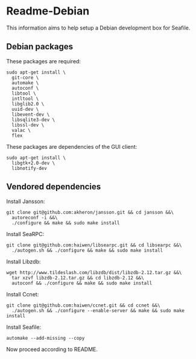 Readme-Debian
===

This information aims to help setup a Debian development box for Seafile.

Debian packages
---

These packages are required:

    sudo apt-get install \
      git-core \
      automake \
      autoconf \
      libtool \
      intltool \
      libglib2.0 \
      uuid-dev \
      libevent-dev \
      libsqlite3-dev \
      libssl-dev \
      valac \
      flex

These packages are dependencies of the GUI client:

    sudo apt-get install \
      libgtk+2.0-dev \
      libnotify-dev

Vendored dependencies
---

Install Jansson:

    git clone git@github.com:akheron/jansson.git && cd jansson &&\
      autoreconf -i &&\
      ./configure && make && sudo make install

Install SeaRPC:

    git clone git@github.com:haiwen/libsearpc.git && cd libsearpc &&\
      ./autogen.sh && ./configure && make && sudo make install

Install Libzdb:

    wget http://www.tildeslash.com/libzdb/dist/libzdb-2.12.tar.gz &&\
      tar xzvf libzdb-2.12.tar.gz && cd libzdb-2.12 &&\
      autoconf && ./configure && make && sudo make install

Install Ccnet:

    git clone git@github.com:haiwen/ccnet.git && cd ccnet &&\
      ./autogen.sh && ./configure --enable-server && make && sudo make install

Install Seafile:

    automake --add-missing --copy

Now proceed according to README.
